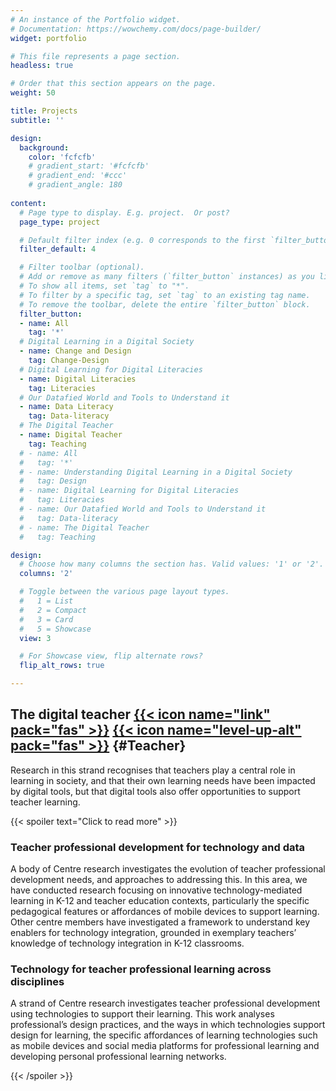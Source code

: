 ```yaml
---
# An instance of the Portfolio widget.
# Documentation: https://wowchemy.com/docs/page-builder/
widget: portfolio

# This file represents a page section.
headless: true

# Order that this section appears on the page.
weight: 50

title: Projects
subtitle: ''

design:
  background:
    color: 'fcfcfb'
    # gradient_start: '#fcfcfb'
    # gradient_end: '#ccc'
    # gradient_angle: 180
    
content:
  # Page type to display. E.g. project.  Or post?
  page_type: project

  # Default filter index (e.g. 0 corresponds to the first `filter_button` instance below).
  filter_default: 4

  # Filter toolbar (optional).
  # Add or remove as many filters (`filter_button` instances) as you like.
  # To show all items, set `tag` to "*".
  # To filter by a specific tag, set `tag` to an existing tag name.
  # To remove the toolbar, delete the entire `filter_button` block.
  filter_button:
  - name: All
    tag: '*'
  # Digital Learning in a Digital Society
  - name: Change and Design 
    tag: Change-Design
  # Digital Learning for Digital Literacies
  - name: Digital Literacies
    tag: Literacies
  # Our Datafied World and Tools to Understand it
  - name: Data Literacy
    tag: Data-literacy
  # The Digital Teacher
  - name: Digital Teacher
    tag: Teaching
  # - name: All
  #   tag: '*'
  # - name: Understanding Digital Learning in a Digital Society
  #   tag: Design
  # - name: Digital Learning for Digital Literacies
  #   tag: Literacies
  # - name: Our Datafied World and Tools to Understand it
  #   tag: Data-literacy
  # - name: The Digital Teacher
  #   tag: Teaching

design:
  # Choose how many columns the section has. Valid values: '1' or '2'.
  columns: '2'

  # Toggle between the various page layout types.
  #   1 = List
  #   2 = Compact
  #   3 = Card
  #   5 = Showcase
  view: 3

  # For Showcase view, flip alternate rows?
  flip_alt_rows: true

---
```


## The digital teacher [{{< icon name="link" pack="fas" >}}](.#Teacher) [{{< icon name="level-up-alt" pack="fas" >}}](.) {#Teacher}

Research in this strand recognises that teachers play a central role in learning in society, and that their own learning needs have been impacted by digital tools, but that digital tools also offer opportunities to support teacher learning.

{{< spoiler text="Click to read more" >}}

### Teacher professional development for technology and data

A body of Centre research investigates the evolution of teacher professional development needs, and approaches to addressing this. In this area, we have conducted research focusing on innovative technology-mediated learning in K-12 and teacher education contexts, particularly the specific pedagogical features or affordances of mobile devices to support learning. Other centre members have investigated a framework to understand key enablers for technology integration, grounded in exemplary teachers’ knowledge of technology integration in K-12 classrooms.

### Technology for teacher professional learning across disciplines

A strand of Centre research investigates teacher professional development using technologies to support their learning. This work analyses professional’s design practices, and the ways in which technologies support design for learning, the specific affordances of learning technologies such as mobile devices and social media platforms for professional learning and developing personal professional learning networks.

{{< /spoiler >}}

